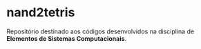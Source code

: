 # nand2tetris
 
Repositório destinado aos códigos desenvolvidos na disciplina de **Elementos de Sistemas Computacionais**.
